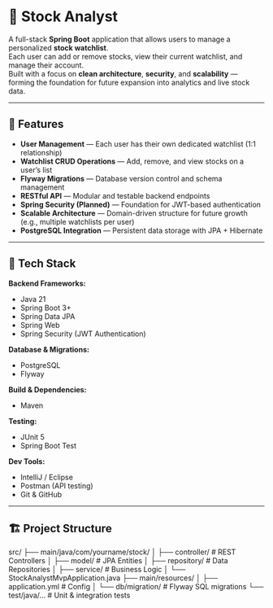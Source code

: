 # 🧠 Stock Analyst

A full-stack **Spring Boot** application that allows users to manage a personalized **stock watchlist**.  
Each user can add or remove stocks, view their current watchlist, and manage their account.  
Built with a focus on **clean architecture**, **security**, and **scalability** — forming the foundation for future expansion into analytics and live stock data.

---

## 🚀 Features

- **User Management** — Each user has their own dedicated watchlist (1:1 relationship)
- **Watchlist CRUD Operations** — Add, remove, and view stocks on a user’s list
- **Flyway Migrations** — Database version control and schema management
- **RESTful API** — Modular and testable backend endpoints
- **Spring Security (Planned)** — Foundation for JWT-based authentication
- **Scalable Architecture** — Domain-driven structure for future growth (e.g., multiple watchlists per user)
- **PostgreSQL Integration** — Persistent data storage with JPA + Hibernate

---

## 🧩 Tech Stack

**Backend Frameworks:**

- Java 21
- Spring Boot 3+
- Spring Data JPA
- Spring Web
- Spring Security (JWT Authentication)

**Database & Migrations:**

- PostgreSQL
- Flyway

**Build & Dependencies:**

- Maven

**Testing:**

- JUnit 5
- Spring Boot Test

**Dev Tools:**

- IntelliJ / Eclipse
- Postman (API testing)
- Git & GitHub

---

## 🏗️ Project Structure

src/
├── main/java/com/yourname/stock/
│ ├── controller/ # REST Controllers
│ ├── model/ # JPA Entities
│ ├── repository/ # Data Repositories
│ ├── service/ # Business Logic
│ └── StockAnalystMvpApplication.java
├── main/resources/
│ ├── application.yml # Config
│ └── db/migration/ # Flyway SQL migrations
└── test/java/... # Unit & integration tests
